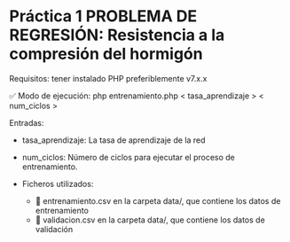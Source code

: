 # Práctica 1 PROBLEMA DE REGRESIÓN: Resistencia a la compresión del hormigón

Requisitos: tener instalado PHP preferiblemente v7.x.x

:white_check_mark: Modo de ejecución: php entrenamiento.php < tasa_aprendizaje > < num_ciclos >

Entradas:

* tasa_aprendizaje: La tasa de aprendizaje de la red
* num_ciclos: Número de ciclos para ejecutar el proceso de entrenamiento.

* Ficheros utilizados:
	* :memo: entrenamiento.csv en la carpeta data/, que contiene los datos de entrenamiento
	* :memo: validacion.csv en la carpeta data/, que contiene los datos de validación